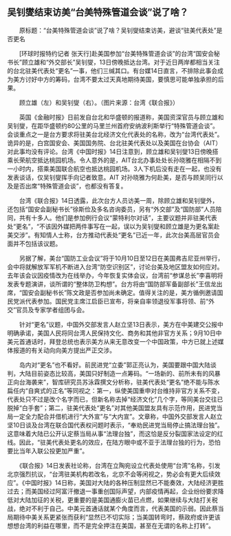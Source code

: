 ## 吴钊燮结束访美“台美特殊管道会谈”说了啥？
　　原标题：“台美特殊管道会谈”说了啥？吴钊燮结束访美，避谈“驻美代表处”是否更名

　　[环球时报特约记者 张天行]赴美国参加“台美特殊管道会谈”的台湾“国安会秘书长”顾立雄和“外交部长”吴钊燮，13日傍晚抵达台湾。对于近日两岸都相当关注的台北驻美代表处“更名”一事，他们三缄其口。有台媒14日直言，不排除此事会成为美方讨好中方的筹码，台湾不要太过天真地期待美国，要慎思可能单独承担的后果。

　　顾立雄（左）和吴钊燮（右）。（图片来源：台湾《联合报》）

　　英国《金融时报》日前发自台北和华盛顿的报道称，美国资深官员与顾立雄和吴钊燮，在距华盛顿约80公里的马里兰州首府安纳波利斯举行“特殊管道会谈”。会谈重点之一是台方要求将驻美台北经济文化代表处的名称，改为“台湾代表处”。诡异的是，白宫国安会、美国国务院、台北驻美代表处以及美国在台协会（AIT）对此事均没有评论。台湾《中国时报》14日注意到，顾立雄和吴钊燮13日傍晚搭乘长荣航空抵达桃园机场。令人意外的是，AIT台北办事处处长孙晓雅在相隔不到一小时内，搭乘美国联合航空也抵达桃园机场。3人下机后没有走在一起，也没有发表谈话，仅吴钊燮挥手向记者致意。AIT 对孙晓雅为何赴美，是否与顾吴同行以及是否出席“特殊管道会谈”，也都没有答复。

　　台湾《联合报》14日透露，此次台方人员访美一周，除顾立雄和吴钊燮外，还包括“国安会副秘书长”徐斯俭及多名咨询委员，另有“外交部”及“国防部”人员陪同，共有十多人。他们是参加例行会议“蒙特利尔对话”，主要议题并非驻美代表处“更名”，“不该因外媒把两件事写在一起，误以为吴钊燮和顾立雄是为更名案赴美交涉”。有知情人士称，台方推动代表处“更名”已近一年，此次台美高层官员会面并不包括该议题。

　　另据了解，美台“国防工业会议”将于10月10日至12日在美国弗吉尼亚州举行，会中将就解放军军机不断进入台湾“防空识别区”，讨论台美及地区盟友如何应对。去年该会议因疫情改为在线举办，今年恢复实体会议，台湾前“参谋总长”李喜明将发表专题演讲，谈所谓的“整体防卫构想”。台方将由“国防部军备副部长”王信龙出席，“国安会副秘书长”陈文政是否参加尚未确定。值得关注的是，美方循例邀请国民党派代表参加。国民党主席江启臣已宣布，将亲自率领退役军事将领、前“外交”官员及专家学者组团与会。

　　针对“更名”议题，中国外交部发言人赵立坚13日表示，美方在中美建交公报中明确承诺，美国人民将同台湾人民保持文化、商务和其他非官方关系；9月10日中美元首通话时，拜登总统也表示美方从来无意改变一个中国政策，中方已就上述媒体报道的有关动向向美方提出严正交涉。

　　岛内对“更名”也不看好。前民进党“立委”郭正亮认为，美国要跟中国大陆谈判，大陆目前姿态比较高，美国只好制造一点筹码。“一场新的、前所未有的风暴正向台海袭来”，智库研究员苏泳霖撰文分析称，驻美代表处“更名”绝不能与陈水扁任内“自爽式的正名”等同视之：第一，纵使美国重申对台维持非官方关系不变，代表处只不过是改个名字而已，但新名称去掉“经济文化”几个字，等同美台交往已脱掉“白手套”；第二，驻美代表处“更名”对其他美国盟友具有示范作用，民进党当局一定全力配合并借机进行“大外宣”与“大内宣”。文章称，中国外交部发言人赵立坚10日谈及台湾在联合国代表权问题时表示，“奉劝民进党当局停止搞法理台独”。这意味着大陆已公开认定蔡当局从事“法理台独”，而这恰是反分裂国家法设定的红线。因此，“驻美代表处更名的效应，在陆方眼中或不亚于法理台独的行为，恐怕要比当年入联公投更加严重”。

　　《联合报》14日发表社论称，台湾在立陶宛设立代表处使用“台湾”名称，引发北京强烈抗议，“台湾驻美机构若改名，北京不会等闲视之，势必会有更大后续效应”。《中国时报》14日称，美国对大陆的各种压制显然已不能奏效，大陆经济更胜过去；而美国经过阿富汗撤退一事重创国际声望，内部疫情再起，企业纷纷要求降低对大陆加征的关税，更重要的是美国通膨火苗已点燃，如果继续与大陆打关税战，绝对不利于自己。中美元首通话就某个角度而言，代表美国的示弱。因此蔡当局期待中美关系更紧张而获利“显然已不切实际；当美国转弯时，蔡政府或许更该想想台湾的利益在哪里，而不是完全押注在美国，甚至在无谓的名称上打转”。

